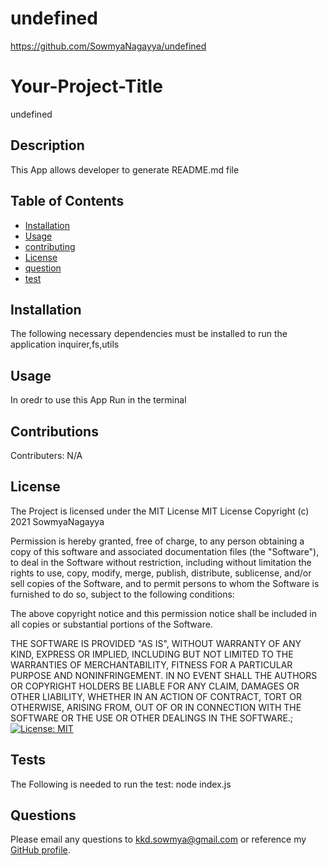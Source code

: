 # undefined
  https://github.com/SowmyaNagayya/undefined

  # Your-Project-Title
  undefined

  ## Description
  This App allows developer to generate README.md file

  ## Table of Contents 
  - [Installation](#installation)
  - [Usage](#usage)
  - [contributing](#Contributions)
  - [License](#license)
  - [question](#Questions)
  - [test](#tests)

  ## Installation
  The  following necessary dependencies must be  installed  to run the application inquirer,fs,utils

  ## Usage
  In oredr to use this App Run in the terminal

  ## Contributions
  Contributers: N/A

  ## License
  The Project is licensed under the MIT License
  MIT License
  Copyright (c) 2021 SowmyaNagayya

  Permission is hereby granted, free of charge, to any person obtaining a copy
  of this software and associated documentation files (the "Software"), to deal
  in the Software without restriction, including without limitation the rights
  to use, copy, modify, merge, publish, distribute, sublicense, and/or sell
  copies of the Software, and to permit persons to whom the Software is
  furnished to do so, subject to the following conditions:
  
  The above copyright notice and this permission notice shall be included in all
  copies or substantial portions of the Software.
  
  THE SOFTWARE IS PROVIDED "AS IS", WITHOUT WARRANTY OF ANY KIND, EXPRESS OR
  IMPLIED, INCLUDING BUT NOT LIMITED TO THE WARRANTIES OF MERCHANTABILITY,
  FITNESS FOR A PARTICULAR PURPOSE AND NONINFRINGEMENT. IN NO EVENT SHALL THE
  AUTHORS OR COPYRIGHT HOLDERS BE LIABLE FOR ANY CLAIM, DAMAGES OR OTHER
  LIABILITY, WHETHER IN AN ACTION OF CONTRACT, TORT OR OTHERWISE, ARISING FROM,
  OUT OF OR IN CONNECTION WITH THE SOFTWARE OR THE USE OR OTHER DEALINGS IN THE
  SOFTWARE.;
  [![License: MIT](https://img.shields.io/badge/License-MIT-yellow.svg)](https://opensource.org/licenses/MIT) 
    
  ## Tests
  The Following is needed to run the test: node index.js

  ## Questions
  Please email any questions to kkd.sowmya@gmail.com or reference my [GitHub profile](https://github.com/SowmyaNagayya).
  